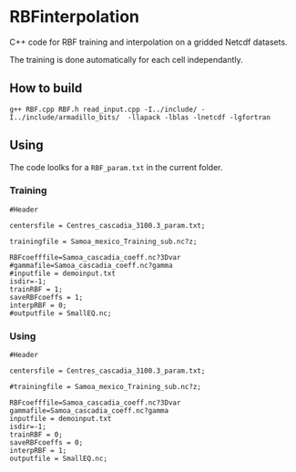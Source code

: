 # RBFinterpolation
C++ code for RBF training and interpolation on a gridded Netcdf datasets.

The training is done automatically for each cell independantly.


## How to build

```
g++ RBF.cpp RBF.h read_input.cpp -I../include/ -I../include/armadillo_bits/  -llapack -lblas -lnetcdf -lgfortran
```

## Using

The code loolks for a `RBF_param.txt` in the current folder. 

### Training
```
#Header

centersfile = Centres_cascadia_3100.3_param.txt;

trainingfile = Samoa_mexico_Training_sub.nc?z;

RBFcoefffile=Samoa_cascadia_coeff.nc?3Dvar
#gammafile=Samoa_cascadia_coeff.nc?gamma
#inputfile = demoinput.txt
isdir=-1;
trainRBF = 1;
saveRBFcoeffs = 1;
interpRBF = 0;
#outputfile = SmallEQ.nc;
```

### Using

```
#Header

centersfile = Centres_cascadia_3100.3_param.txt;

#trainingfile = Samoa_mexico_Training_sub.nc?z;

RBFcoefffile=Samoa_cascadia_coeff.nc?3Dvar
gammafile=Samoa_cascadia_coeff.nc?gamma
inputfile = demoinput.txt
isdir=-1;
trainRBF = 0;
saveRBFcoeffs = 0;
interpRBF = 1;
outputfile = SmallEQ.nc;
```
